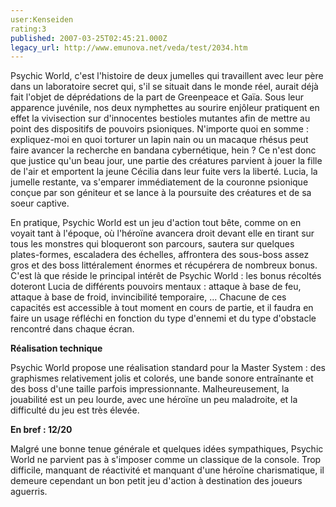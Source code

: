 ```yaml
---
user:Kenseiden
rating:3
published: 2007-03-25T02:45:21.000Z
legacy_url: http://www.emunova.net/veda/test/2034.htm
---
```

Psychic World, c'est l'histoire de deux jumelles qui travaillent avec leur père dans un laboratoire secret qui, s'il se situait dans le monde réel, aurait déjà fait l'objet de déprédations de la part de Greenpeace et Gaïa. Sous leur apparence juvénile, nos deux nymphettes au sourire enjôleur pratiquent en effet la vivisection sur d'innocentes bestioles mutantes afin de mettre au point des dispositifs de pouvoirs psioniques. N'importe quoi en somme : expliquez-moi en quoi torturer un lapin nain ou un macaque rhésus peut faire avancer la recherche en bandana cybernétique, hein ? Ce n'est donc que justice qu'un beau jour, une partie des créatures parvient à jouer la fille de l'air et emportent la jeune Cécilia dans leur fuite vers la liberté. Lucia, la jumelle restante, va s'emparer immédiatement de la couronne psionique conçue par son géniteur et se lance à la poursuite des créatures et de sa soeur captive.  

  

En pratique, Psychic World est un jeu d'action tout bête, comme on en voyait tant à l'époque, où l'héroïne avancera droit devant elle en tirant sur tous les monstres qui bloqueront son parcours, sautera sur quelques plates-formes, escaladera des échelles, affrontera des sous-boss assez gros et des boss littéralement énormes et récupérera de nombreux bonus. C'est là que réside le principal intérêt de Psychic World : les bonus récoltés doteront Lucia de différents pouvoirs mentaux : attaque à base de feu, attaque à base de froid, invincibilité temporaire, ... Chacune de ces capacités est accessible à tout moment en cours de partie, et il faudra en faire un usage réfléchi en fonction du type d'ennemi et du type d'obstacle rencontré dans chaque écran.  

  

**Réalisation technique**  

Psychic World propose une réalisation standard pour la Master System : des graphismes relativement jolis et colorés, une bande sonore entraînante et des boss d'une taille parfois impressionnante. Malheureusement, la jouabilité est un peu lourde, avec une héroïne un peu maladroite, et la difficulté du jeu est très élevée.  

  

**En bref : 12/20**  

Malgré une bonne tenue générale et quelques idées sympathiques, Psychic World ne parvient pas à s'imposer comme un classique de la console. Trop difficile, manquant de réactivité et manquant d'une héroïne charismatique, il demeure cependant un bon petit jeu d'action à destination des joueurs aguerris.